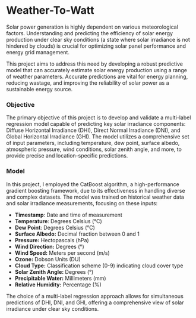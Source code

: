 # Weather-To-Watt

Solar power generation is highly dependent on various meteorological factors. Understanding and predicting the efficiency of solar energy production under clear sky conditions (a state where solar irradiance is not hindered by clouds) is crucial for optimizing solar panel performance and energy grid management. 

This project aims to address this need by developing a robust predictive model that can accurately estimate solar energy production using a range of weather parameters. Accurate predictions are vital for energy planning, reducing wastage, and improving the reliability of solar power as a sustainable energy source.


### Objective
The primary objective of this project is to develop and validate a multi-label regression model capable of predicting key solar irradiance components: Diffuse Horizontal Irradiance (DHI), Direct Normal Irradiance (DNI), and Global Horizontal Irradiance (GHI). The model utilizes a comprehensive set of input parameters, including temperature, dew point, surface albedo, atmospheric pressure, wind conditions, solar zenith angle, and more, to provide precise and location-specific predictions.

### Model
In this project, I employed the CatBoost algorithm, a high-performance gradient boosting framework, due to its effectiveness in handling diverse and complex datasets. The model was trained on historical weather data and solar irradiance measurements, focusing on these inputs:
  - **Timestamp**: Date and time of measurement
  - **Temperature**: Degrees Celsius (°C)
  - **Dew Point**: Degrees Celsius (°C)
  - **Surface Albedo:** Decimal fraction between 0 and 1
  - **Pressure:** Hectopascals (hPa)
  - **Wind Direction:** Degrees (°)
  - **Wind Speed:** Meters per second (m/s)
  - **Ozone:** Dobson Units (DU)
  - **Cloud Type:** Classification scheme (0-9) indicating cloud cover type
  - **Solar Zenith Angle:** Degrees (°)
  - **Precipitable Water:** Millimeters (mm)
  - **Relative Humidity:** Percentage (%)
    
The choice of a multi-label regression approach allows for simultaneous predictions of DHI, DNI, and GHI, offering a comprehensive view of solar irradiance under clear sky conditions.

